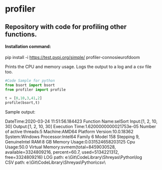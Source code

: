 # profiler
## Repository with code for profiling other functions.

#### Installation command:
pip install -i https://test.pypi.org/simple/ profiler-connosieurofdoom 


Prints the CPU and memory usage.
Logs the output to a log and a csv file too.

~~~python
#Code Sample for python
from bsort import bsort
from profiler import profile

t = [0,10,3,41,2]
profile(bsort,t)


~~~
Sample output:

DateTime:2020-03-24 11:51:56.184423
Function Name:selSort
Input:[1, 2, 10, 30]
Output:[1, 2, 10, 30]
Execution Time:1.6200000000021753e-05
Number of active threads:5
Machine:AMD64
Platform Version:10.0.18362
System:Windows
Processor:Intel64 Family 6 Model 158 Stepping 9, GenuineIntel
RAM:8 GB
Memory Usage:0.031524658203125
Cpu Usage:50.0
Virtual Memory:svmem(total=8459030528, available=3324809216, percent=60.7, used=5134221312, free=3324809216)
LOG path: e:\Git\CodeLibrary\Shreyas\Python\log\
CSV path: e:\Git\CodeLibrary\Shreyas\Python\csv\